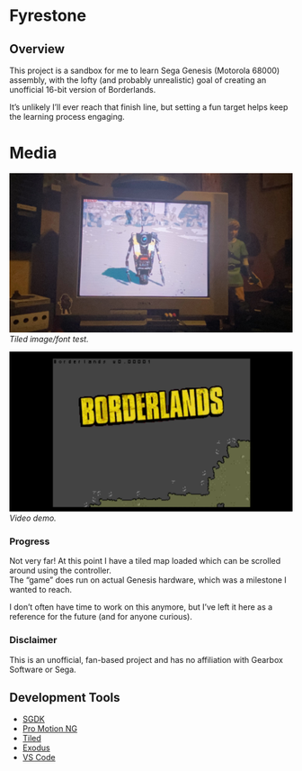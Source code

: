 # Fyrestone

## Overview

This project is a sandbox for me to learn Sega Genesis (Motorola 68000) assembly, with the lofty (and probably unrealistic) goal of creating an unofficial 16-bit version of Borderlands.  

It’s unlikely I’ll ever reach that finish line, but setting a fun target helps keep the learning process engaging.

# Media

![Screenshot](media/image_test_01.jpg)  
*Tiled image/font test.*

[![Video Demo](media/video_thumb_01.png)](https://youtu.be/i97eIsja4AQ)
*Video demo.*

### Progress

Not very far! At this point I have a tiled map loaded which can be scrolled around using the controller.  
The “game” does run on actual Genesis hardware, which was a milestone I wanted to reach.  

I don’t often have time to work on this anymore, but I’ve left it here as a reference for the future (and for anyone curious).

### Disclaimer

This is an unofficial, fan-based project and has no affiliation with Gearbox Software or Sega.

## Development Tools

- [SGDK](https://github.com/Stephane-D/SGDK)
- [Pro Motion NG](https://www.cosmigo.com/)
- [Tiled](https://www.mapeditor.org/)
- [Exodus](https://www.exodusemulator.com/)
- [VS Code](https://code.visualstudio.com/)
